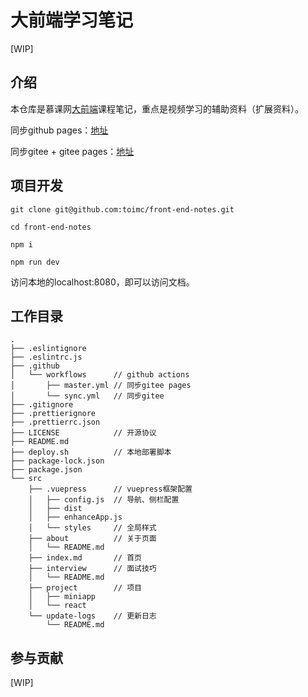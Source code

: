 # 大前端学习笔记

[WIP]



## 介绍

本仓库是慕课网[大前端](https://class.imooc.com/sale/webfullstack)课程笔记，重点是视频学习的辅助资料（扩展资料）。

同步github pages：[地址](https://toimc.github.io/notes-page/)

同步gitee + gitee pages：[地址](https://toimc.gitee.io/notes-page)



## 项目开发

```
git clone git@github.com:toimc/front-end-notes.git

cd front-end-notes

npm i

npm run dev
```

访问本地的localhost:8080，即可以访问文档。



## 工作目录

```
.
├── .eslintignore
├── .eslintrc.js
├── .github
│   └── workflows      // github actions
│       ├── master.yml // 同步gitee pages
│       └── sync.yml   // 同步gitee
├── .gitignore
├── .prettierignore
├── .prettierrc.json
├── LICENSE            // 开源协议
├── README.md
├── deploy.sh          // 本地部署脚本
├── package-lock.json
├── package.json
└── src
    ├── .vuepress      // vuepress框架配置
    │   ├── config.js  // 导航、侧栏配置
    │   ├── dist
    │   ├── enhanceApp.js
    │   └── styles     // 全局样式
    ├── about          // 关于页面
    │   └── README.md
    ├── index.md       // 首页
    ├── interview      // 面试技巧
    │   └── README.md
    ├── project        // 项目
    │   ├── miniapp
    │   └── react
    └── update-logs    // 更新日志
        └── README.md
```



## 参与贡献

[WIP]
